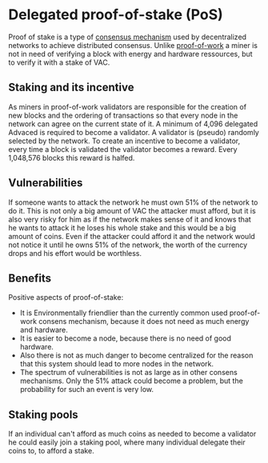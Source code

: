 # Delegated proof-of-stake (PoS)
Proof of stake is a type of [consensus mechanism](https://en.wikipedia.org/wiki/Consensus_(computer_science)) used by decentralized networks to achieve distributed consensus.
Unlike [proof-of-work](https://en.wikipedia.org/wiki/Proof_of_stake) a miner is not in need of verifying a block with energy and hardware ressources, but to verify it with a stake of VAC. 

## Staking and its incentive
As miners in proof-of-work validators are responsible for the creation of new blocks and the ordering of transactions so that every node in the network can agree on the current state of it.
A minimum of 4,096 delegated Advaced is required to become a validator.
A validator is (pseudo) randomly selected by the network.
To create an incentive to become a validator, every time a block is validated the validator becomes a reward.
Every 1,048,576 blocks this reward is halfed.

## Vulnerabilities
If someone wants to attack the network he must own 51% of the network to do it. 
This is not only a big amount of VAC the attacker must afford, but it is also very risky for him as if the network makes sense of it and knows that he wants to attack it he loses his whole stake and this would be a big amount of coins. 
Even if the attacker could afford it and the network would not notice it until he owns 51% of the network, the worth of the currency drops and his effort would be worthless.

## Benefits
Positive aspects of proof-of-stake:
- It is Environmentally friendlier than the currently common used proof-of-work consens mechanism, because it does not need as much energy and hardware.
- It is easier to become a node, because there is no need of good hardware.
- Also there is not as much danger to become centralized for the reason that this system should lead to more nodes in the network.
- The spectrum of vulnerabilities is not as large as in other consens mechanisms. Only the 51% attack could become a problem, but the probability for such an event is very low.

## Staking pools
If an individual can't afford as much coins as needed to become a validator he could easily join a staking pool, where many individual delegate their coins to, to afford a stake.

